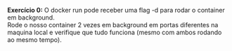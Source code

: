 **Exercício 0:** O docker run pode receber uma flag -d para rodar o container em background. \
Rode o nosso container 2 vezes em background em portas diferentes na maquina local e verifique que tudo funciona (mesmo com ambos rodando ao mesmo tempo).